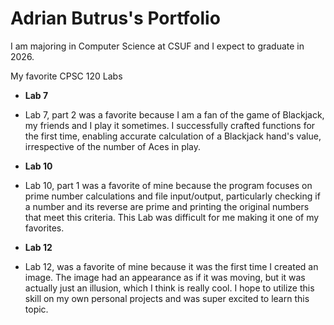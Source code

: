 # Adrian Butrus's Portfolio

I am majoring in Computer Science at CSUF and I expect to graduate in 2026.

My favorite CPSC 120 Labs

- **Lab 7**
- Lab 7, part 2 was a favorite because I am a fan of the game of Blackjack, my friends and I play it sometimes. I successfully crafted functions for the first time, 
enabling accurate calculation of a Blackjack hand's value, irrespective of the number of Aces in play. 

- **Lab 10** 
- Lab 10, part 1 was a favorite of mine because the program focuses on prime number calculations and file input/output, particularly checking if a number and its
reverse are prime and printing the original numbers that meet this criteria. This Lab was difficult for me making it one of my favorites. 

- **Lab 12**
- Lab 12, was a favorite of mine because it was the first time I created an image. The image had an appearance as if it was moving, but it was actually just an 
illusion, which I think is really cool. I hope to utilize this skill on my own personal projects and was super excited to learn this topic.
